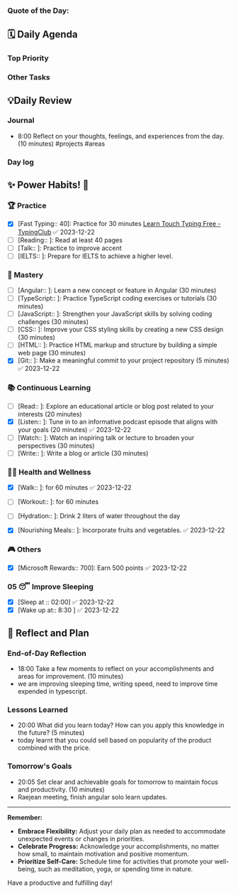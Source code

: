 ### **Quote of the Day:**


##  **🗓️ Daily Agenda** 
### Top Priority

### Other Tasks 

## 💡Daily Review
### Journal
- 8:00 Reflect on your thoughts, feelings, and experiences from the day. (10 minutes) #projects #areas 
### Day log

## **✨ Power Habits! 💪**

### 🏆 Practice
- [x] [Fast Typing:: 40]: Practice for 30 minutes [Learn Touch Typing Free - TypingClub](https://www.typingclub.com/) ✅ 2023-12-22
- [ ] [Reading:: ]: Read at least 40 pages 
- [ ] [Talk:: ]: Practice to improve accent
- [ ] [IELTS:: ]: Prepare for IELTS to achieve a higher level.

### 🚀 Mastery
- [ ] [Angular:: ]: Learn a new concept or feature in Angular (30 minutes)
- [ ] [TypeScript:: ]: Practice TypeScript coding exercises or tutorials (30 minutes)
- [ ] [JavaScript:: ]: Strengthen your JavaScript skills by solving coding challenges (30 minutes)
- [ ] [CSS:: ]: Improve your CSS styling skills by creating a new CSS design (30 minutes)
- [ ] [HTML:: ]: Practice HTML markup and structure by building a simple web page (30 minutes)
- [x] [Git:: ]: Make a meaningful commit to your project repository (5 minutes) ✅ 2023-12-22

### 📚 Continuous Learning
- [ ] [Read:: ]: Explore an educational article or blog post related to your interests (20 minutes)
- [x] [Listen:: ]: Tune in to an informative podcast episode that aligns with your goals (20 minutes) ✅ 2023-12-22
- [ ] [Watch:: ]: Watch an inspiring talk or lecture to broaden your perspectives (30 minutes)
- [ ] [Write:: ]: Write a blog or article (30 minutes) 
### 🏃‍♀️ Health and Wellness
- [x] [Walk:: ]: for 60 minutes ✅ 2023-12-22
- [ ] [Workout:: ]: for 60 minutes
- [ ] [Hydration:: ]: Drink 2 liters of water throughout the day
- [x] [Nourishing Meals:: ]: Incorporate fruits and vegetables. ✅ 2023-12-22


### 🎮 Others
- [x] [Microsoft Rewards:: 700]: Earn 500 points ✅ 2023-12-22

### 05 😴 Improve Sleeping
- [x] [Sleep at :: 02:00] ✅ 2023-12-22
- [x] [Wake up at:: 8:30 ] ✅ 2023-12-22
## **📝 Reflect and Plan**

### End-of-Day Reflection
- 18:00 Take a few moments to reflect on your accomplishments and areas for improvement. (10 minutes)
- we are improving sleeping time, writing speed, need to improve time expended in typescript.
### Lessons Learned 
- 20:00 What did you learn today? How can you apply this knowledge in the future? (5 minutes)
- today learnt that you could sell based on popularity of the product combined with the price. 
### Tomorrow's Goals
- 20:05 Set clear and achievable goals for tomorrow to maintain focus and productivity. (10 minutes)
- Raejean meeting, finish angular solo learn updates.

---
**Remember:**

- **Embrace Flexibility:** Adjust your daily plan as needed to accommodate unexpected events or changes in priorities.
- **Celebrate Progress:** Acknowledge your accomplishments, no matter how small, to maintain motivation and positive momentum.
- **Prioritize Self-Care:** Schedule time for activities that promote your well-being, such as meditation, yoga, or spending time in nature.

Have a productive and fulfilling day!